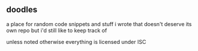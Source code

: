 ## doodles
a place for random code snippets and stuff i wrote that doesn't deserve its own repo but i'd still like to keep track of

unless noted otherwise everything is licensed under ISC
